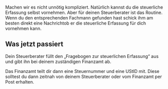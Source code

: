 Machen wir es nicht unnötig kompliziert. Natürlich kannst du die steuerliche Erfassung selbst vornehmen.
Aber für deinen Steuerberater ist das Routine. Wenn du den entsprechenden Fachmann gefunden hast schick ihm am besten direkt eine Nachrichtob er die steuerliche Erfassung für dich vornehmen kann.

## Was jetzt passiert

Dein Steuerberater füllt den „Fragebogen zur steuerlichen Erfassung“ aus und gibt ihn bei deinem zuständigen Finanzamt ab.

Das Finanzamt teilt dir dann eine Steuernummer und eine UStID mit.
Diese solltest du dann zeitnah von deinem Steuerberater oder vom Finanzamt per Post erhalten.
